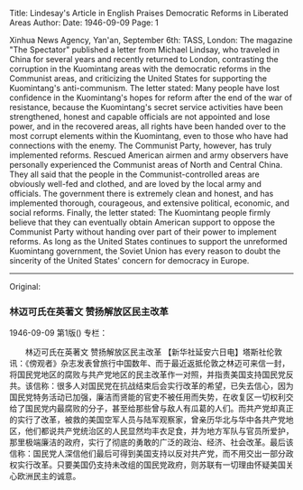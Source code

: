 Title: Lindesay's Article in English Praises Democratic Reforms in Liberated Areas
Author:
Date: 1946-09-09
Page: 1

Xinhua News Agency, Yan'an, September 6th: TASS, London: The magazine "The Spectator" published a letter from Michael Lindsay, who traveled in China for several years and recently returned to London, contrasting the corruption in the Kuomintang areas with the democratic reforms in the Communist areas, and criticizing the United States for supporting the Kuomintang's anti-communism. The letter stated: Many people have lost confidence in the Kuomintang's hopes for reform after the end of the war of resistance, because the Kuomintang's secret service activities have been strengthened, honest and capable officials are not appointed and lose power, and in the recovered areas, all rights have been handed over to the most corrupt elements within the Kuomintang, even to those who have had connections with the enemy. The Communist Party, however, has truly implemented reforms. Rescued American airmen and army observers have personally experienced the Communist areas of North and Central China. They all said that the people in the Communist-controlled areas are obviously well-fed and clothed, and are loved by the local army and officials. The government there is extremely clean and honest, and has implemented thorough, courageous, and extensive political, economic, and social reforms. Finally, the letter stated: The Kuomintang people firmly believe that they can eventually obtain American support to oppose the Communist Party without handing over part of their power to implement reforms. As long as the United States continues to support the unreformed Kuomintang government, the Soviet Union has every reason to doubt the sincerity of the United States' concern for democracy in Europe.



<hr /> 

Original: 


### 林迈可氏在英著文  赞扬解放区民主改革

1946-09-09
第1版()
专栏：

　　林迈可氏在英著文
    赞扬解放区民主改革
    【新华社延安六日电】塔斯社伦敦讯：《傍观者》杂志发表曾旅行中国数年、而于最近返抵伦敦之林迈可来信一封，将国民党地区的腐败与共产党地区的民主改革作一对照，并指责美国支持国民党反共。该信称：很多人对国民党在抗战结束后会实行改革的希望，已失去信心，因为国民党特务活动已加强，廉洁而贤能的官吏不被任用而失势，在收复区一切权利交给了国民党内最腐败的分子，甚至给那些曾与敌人有瓜葛的人们。而共产党却真正的实行了改革，被救的美国空军人员与陆军观察家，曾亲历华北与华中各共产党地区，他们都说共产党统治区的人民显然均丰衣足食，并为地方军队与官员所爱护，那里极端廉洁的政府，实行了彻底的勇敢的广泛的政治、经济、社会改革。最后该信称：国民党人深信他们最后可得到美国支持以反对共产党，而不用交出一部分政权实行改革。只要美国仍支持未改组的国民党政府，则苏联有一切理由怀疑美国关心欧洲民主的诚意。
